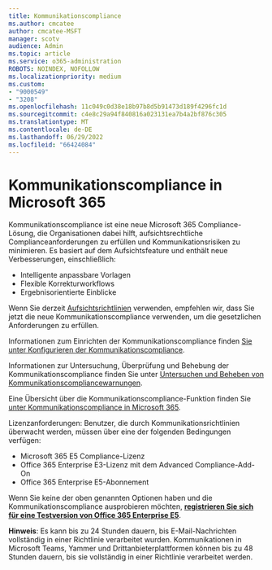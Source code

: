 ```yaml
---
title: Kommunikationscompliance
ms.author: cmcatee
author: cmcatee-MSFT
manager: scotv
audience: Admin
ms.topic: article
ms.service: o365-administration
ROBOTS: NOINDEX, NOFOLLOW
ms.localizationpriority: medium
ms.custom:
- "9000549"
- "3208"
ms.openlocfilehash: 11c049c0d38e18b97b8d5b91473d189f4296fc1d
ms.sourcegitcommit: c4e8c29a94f840816a023131ea7b4a2bf876c305
ms.translationtype: MT
ms.contentlocale: de-DE
ms.lasthandoff: 06/29/2022
ms.locfileid: "66424084"
---
```

# <a name="communication-compliance-in-microsoft-365"></a>Kommunikationscompliance in Microsoft 365

Kommunikationscompliance ist eine neue Microsoft 365 Compliance-Lösung, die Organisationen dabei hilft, aufsichtsrechtliche Complianceanforderungen zu erfüllen und Kommunikationsrisiken zu minimieren. Es basiert auf dem Aufsichtsfeature und enthält neue Verbesserungen, einschließlich:

- Intelligente anpassbare Vorlagen
- Flexible Korrekturworkflows
- Ergebnisorientierte Einblicke

Wenn Sie derzeit [Aufsichtsrichtlinien](https://docs.microsoft.com/microsoft-365/compliance/supervision-policies) verwenden, empfehlen wir, dass Sie jetzt die neue Kommunikationscompliance verwenden, um die gesetzlichen Anforderungen zu erfüllen.

Informationen zum Einrichten der Kommunikationscompliance finden [Sie unter Konfigurieren der Kommunikationscompliance](https://docs.microsoft.com/microsoft-365/compliance/communication-compliance-configure).

Informationen zur Untersuchung, Überprüfung und Behebung der Kommunikationscompliance finden Sie unter [Untersuchen und Beheben von Kommunikationscompliancewarnungen](https://docs.microsoft.com/microsoft-365/compliance/communication-compliance-investigate-remediate).

Eine Übersicht über die Kommunikationscompliance-Funktion finden Sie [unter Kommunikationscompliance in Microsoft 365](https://docs.microsoft.com/microsoft-365/compliance/communication-compliance).

Lizenzanforderungen: Benutzer, die durch Kommunikationsrichtlinien überwacht werden, müssen über eine der folgenden Bedingungen verfügen:

- Microsoft 365 E5 Compliance-Lizenz
- Office 365 Enterprise E3-Lizenz mit dem Advanced Compliance-Add-On
- Office 365 Enterprise E5-Abonnement

Wenn Sie keine der oben genannten Optionen haben und die Kommunikationscompliance ausprobieren möchten, **[registrieren Sie sich für eine Testversion von Office 365 Enterprise E5](https://go.microsoft.com/fwlink/p/?LinkID=698279)**.

**Hinweis**: Es kann bis zu 24 Stunden dauern, bis E-Mail-Nachrichten vollständig in einer Richtlinie verarbeitet wurden. Kommunikationen in Microsoft Teams, Yammer und Drittanbieterplattformen können bis zu 48 Stunden dauern, bis sie vollständig in einer Richtlinie verarbeitet werden.
